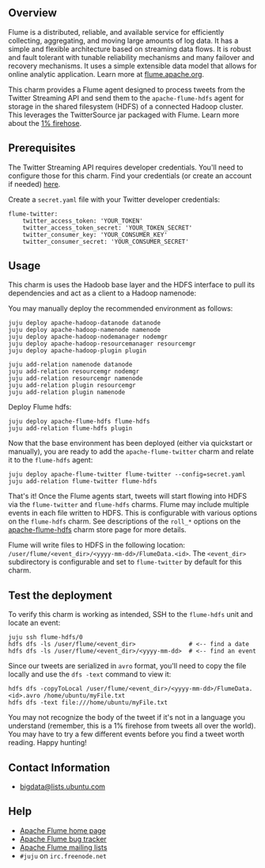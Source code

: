 ## Overview

Flume is a distributed, reliable, and available service for efficiently
collecting, aggregating, and moving large amounts of log data. It has a simple
and flexible architecture based on streaming data flows. It is robust and fault
tolerant with tunable reliability mechanisms and many failover and recovery
mechanisms. It uses a simple extensible data model that allows for online
analytic application. Learn more at [flume.apache.org](http://flume.apache.org).

This charm provides a Flume agent designed to process tweets from the Twitter
Streaming API and send them to the `apache-flume-hdfs` agent for storage in
the shared filesystem (HDFS) of a connected Hadoop cluster. This leverages the
TwitterSource jar packaged with Flume. Learn more about the
[1% firehose](https://flume.apache.org/FlumeUserGuide.html#twitter-1-firehose-source-experimental).


## Prerequisites

The Twitter Streaming API requires developer credentials. You'll need to
configure those for this charm. Find your credentials (or create an account
if needed) [here](https://apps.twitter.com/).

Create a `secret.yaml` file with your Twitter developer credentials:

    flume-twitter:
        twitter_access_token: 'YOUR_TOKEN'
        twitter_access_token_secret: 'YOUR_TOKEN_SECRET'
        twitter_consumer_key: 'YOUR_CONSUMER_KEY'
        twitter_consumer_secret: 'YOUR_CONSUMER_SECRET'


## Usage
This charm is uses the Hadoob base layer and the HDFS interface to pull its dependencies
and act as a client to a Hadoop namenode:

You may manually deploy the recommended environment as follows:

    juju deploy apache-hadoop-datanode datanode
    juju deploy apache-hadoop-namenode namenode
    juju deploy apache-hadoop-nodemanager nodemgr
    juju deploy apache-hadoop-resourcemanager resourcemgr
    juju deploy apache-hadoop-plugin plugin

    juju add-relation namenode datanode
    juju add-relation resourcemgr nodemgr
    juju add-relation resourcemgr namenode
    juju add-relation plugin resourcemgr
    juju add-relation plugin namenode

Deploy Flume hdfs:

    juju deploy apache-flume-hdfs flume-hdfs
    juju add-relation flume-hdfs plugin

Now that the base environment has been deployed (either via quickstart or
manually), you are ready to add the `apache-flume-twitter` charm and
relate it to the `flume-hdfs` agent:

    juju deploy apache-flume-twitter flume-twitter --config=secret.yaml
    juju add-relation flume-twitter flume-hdfs

That's it! Once the Flume agents start, tweets will start flowing into
HDFS via the `flume-twitter` and `flume-hdfs` charms. Flume may include
multiple events in each file written to HDFS. This is configurable with various
options on the `flume-hdfs` charm. See descriptions of the `roll_*` options on
the [apache-flume-hdfs](https://jujucharms.com/apache-flume-hdfs/) charm store
page for more details.

Flume will write files to HDFS in the following location:
`/user/flume/<event_dir>/<yyyy-mm-dd>/FlumeData.<id>`. The `<event_dir>`
subdirectory is configurable and set to `flume-twitter` by default for this
charm.

## Test the deployment

To verify this charm is working as intended, SSH to the `flume-hdfs` unit and
locate an event:

    juju ssh flume-hdfs/0
    hdfs dfs -ls /user/flume/<event_dir>               # <-- find a date
    hdfs dfs -ls /user/flume/<event_dir>/<yyyy-mm-dd>  # <-- find an event

Since our tweets are serialized in `avro` format, you'll need to copy the file
locally and use the `dfs -text` command to view it:

    hdfs dfs -copyToLocal /user/flume/<event_dir>/<yyyy-mm-dd>/FlumeData.<id>.avro /home/ubuntu/myFile.txt
    hdfs dfs -text file:///home/ubuntu/myFile.txt

You may not recognize the body of the tweet if it's not in a language you
understand (remember, this is a 1% firehose from tweets all over the world).
You may have to try a few different events before you find a tweet worth
reading. Happy hunting!


## Contact Information

- <bigdata@lists.ubuntu.com>


## Help

- [Apache Flume home page](http://flume.apache.org/)
- [Apache Flume bug tracker](https://issues.apache.org/jira/browse/flume)
- [Apache Flume mailing lists](https://flume.apache.org/mailinglists.html)
- `#juju` on `irc.freenode.net`
